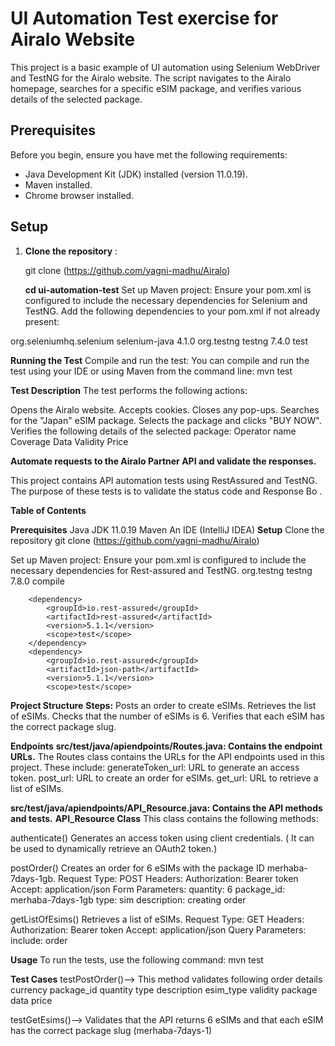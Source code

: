 # UI Automation Test exercise for Airalo Website 

This project is a basic example of UI automation using Selenium WebDriver and TestNG for the Airalo website.
The script navigates to the Airalo homepage, searches for a specific eSIM package, and verifies various details of the selected package.

## Prerequisites

Before you begin, ensure you have met the following requirements:

- Java Development Kit (JDK) installed (version 11.0.19).
- Maven installed.
- Chrome browser installed.

## Setup

1. **Clone the repository** :
   
   git clone (https://github.com/yagni-madhu/Airalo)
      
   **cd ui-automation-test**
Set up Maven project:
Ensure your pom.xml is configured to include the necessary dependencies for Selenium and TestNG. Add the following dependencies to your pom.xml if not already present:

<dependencies>
    <dependency>
        <groupId>org.seleniumhq.selenium</groupId>
        <artifactId>selenium-java</artifactId>
        <version>4.1.0</version>
    </dependency>
    <dependency>
        <groupId>org.testng</groupId>
        <artifactId>testng</artifactId>
        <version>7.4.0</version>
        <scope>test</scope>
    </dependency>
</dependencies>

**Running the Test**
Compile and run the test:
You can compile and run the test using your IDE or using Maven from the command line:
mvn test

**Test Description**
The test performs the following actions:

Opens the Airalo website.
Accepts cookies.
Closes any pop-ups.
Searches for the "Japan" eSIM package.
Selects the package and clicks "BUY NOW".
Verifies the following details of the selected package:
Operator name
Coverage
Data
Validity
Price

**Automate requests to the Airalo Partner API and validate the responses.**

This project contains API automation tests using RestAssured and TestNG. The purpose of these tests is to validate the status code and Response Bo .

**Table of Contents**

**Prerequisites**
Java JDK 11.0.19
Maven
An IDE (IntelliJ IDEA) 
**Setup**
Clone the repository
 git clone (https://github.com/yagni-madhu/Airalo)

Set up Maven project:
Ensure your pom.xml is configured to include the necessary dependencies for Rest-assured and TestNG. 
        <dependency>
            <groupId>org.testng</groupId>
            <artifactId>testng</artifactId>
            <version>7.8.0</version>
            <scope>compile</scope>
        </dependency>

        <dependency>
            <groupId>io.rest-assured</groupId>
            <artifactId>rest-assured</artifactId>
            <version>5.1.1</version>
            <scope>test</scope>
        </dependency>
        <dependency>
            <groupId>io.rest-assured</groupId>
            <artifactId>json-path</artifactId>
            <version>5.1.1</version>
            <scope>test</scope>

  
**Project Structure**
**Steps:**
Posts an order to create eSIMs.
Retrieves the list of eSIMs.
Checks that the number of eSIMs is 6.
Verifies that each eSIM has the correct package slug.

**Endpoints**
**src/test/java/apiendpoints/Routes.java: Contains the endpoint URLs.**
The Routes class contains the URLs for the API endpoints used in this project. These include:
generateToken_url: URL to generate an access token.
post_url: URL to create an order for eSIMs.
get_url: URL to retrieve a list of eSIMs.

**src/test/java/apiendpoints/API_Resource.java: Contains the API methods and tests.**
**API_Resource Class**
This class contains the following methods:

authenticate()
Generates an access token using client credentials. ( It can be used to dynamically retrieve an OAuth2 token.)

postOrder()
Creates an order for 6 eSIMs with the package ID merhaba-7days-1gb.
Request Type: POST
Headers:
Authorization: Bearer token
Accept: application/json
Form Parameters:
quantity: 6
package_id: merhaba-7days-1gb
type: sim
description: creating order

getListOfEsims()
Retrieves a list of eSIMs.
Request Type: GET
Headers:
Authorization: Bearer token
Accept: application/json
Query Parameters:
include: order

**Usage**
To run the tests, use the following command:
mvn test

**Test Cases** 
testPostOrder()--> This method validates following order details
currency
package_id
quantity
type
description
esim_type
validity
package
data
price

testGetEsims()--> Validates that the API returns 6 eSIMs and that each eSIM has the correct package slug (merhaba-7days-1)



